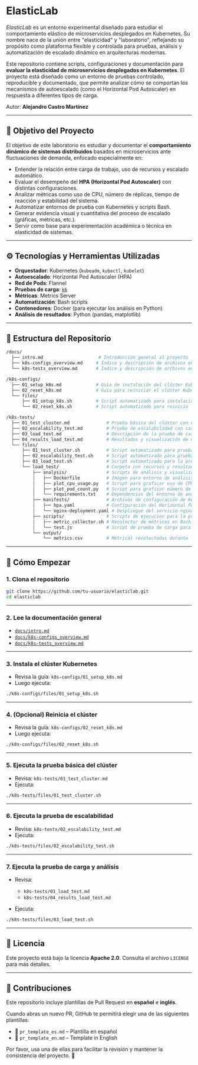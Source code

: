 # ElasticLab

*ElasticLab* es un entorno experimental diseñado para estudiar el comportamiento elástico de microservicios desplegados en Kubernetes. Su nombre nace de la unión entre "elasticidad" y "laboratorio", reflejando su propósito como plataforma flexible y controlada para pruebas, análisis y automatización de escalado dinámico en arquitecturas modernas.

Este repositorio contiene scripts, configuraciones y documentación para **evaluar la elasticidad de microservicios desplegados en Kubernetes**. El proyecto está diseñado como un entorno de pruebas controlado, reproducible y documentado, que permite analizar cómo se comportan los mecanismos de autoescalado (como el Horizontal Pod Autoscaler) en respuesta a diferentes tipos de carga.

Autor: **Alejandro Castro Martínez**

---

## 🌟 Objetivo del Proyecto

El objetivo de este laboratorio es estudiar y documentar el **comportamiento dinámico de sistemas distribuidos** basados en microservicios ante fluctuaciones de demanda, enfocado especialmente en:

- Entender la relación entre carga de trabajo, uso de recursos y escalado automático.
- Evaluar el desempeño del **HPA (Horizontal Pod Autoscaler)** con distintas configuraciones.
- Analizar métricas como uso de CPU, número de réplicas, tiempo de reacción y estabilidad del sistema.
- Automatizar entornos de prueba con Kubernetes y scripts Bash.
- Generar evidencia visual y cuantitativa del proceso de escalado (gráficas, métricas, etc.).
- Servir como base para experimentación académica o técnica en elasticidad de sistemas.

---

## ⚙️ Tecnologías y Herramientas Utilizadas

- **Orquestador**: Kubernetes (`kubeadm`, `kubectl`, `kubelet`)
- **Autoescalado**: Horizontal Pod Autoscaler (HPA)
- **Red de Pods**: Flannel
- **Pruebas de carga**: [`k6`](https://k6.io)
- **Métricas**: Metrics Server
- **Automatización**: Bash scripts
- **Contenedores**: Docker (para ejecutar los análisis en Python)
- **Análisis de resultados**: Python (pandas, matplotlib)

---

## 📁 Estructura del Repositorio

```bash
/docs/                     
  ├── intro.md                     # Introducción general al proyecto
  ├── k8s-configs_overview.md     # Índice y descripción de archivos en /k8s-configs
  └── k8s-tests_overview.md       # Índice y descripción de archivos en /k8s-tests

/k8s-configs/                
  ├── 01_setup_k8s.md             # Guía de instalación del clúster Kubernetes
  ├── 02_reset_k8s.md             # Guía para reiniciar el clúster Kubernetes
  └── files/
      ├── 01_setup_k8s.sh         # Script automatizado para instalación
      └── 02_reset_k8s.sh         # Script automatizado para reinicio

/k8s-tests/                  
  ├── 01_test_cluster.md              # Prueba básica del clúster con nginx y HPA
  ├── 02_escalability_test.md         # Prueba de escalabilidad con carga generada por k6
  ├── 03_load_test.md                 # Descripción de la prueba de carga con análisis de métricas
  ├── 04_results_load_test.md         # Resultados y visualización de métricas obtenidas
  └── files/
      ├── 01_test_cluster.sh          # Script automatizado para prueba básica
      ├── 02_escalability_test.sh     # Script automatizado para prueba de escalabilidad
      ├── 03_load_test.sh             # Script automatizado para la prueba de carga y recolección de métricas
      └── load_test/                  # Carpeta con recursos y resultados de la prueba de carga
          ├── analysis/               # Scripts de análisis y visualización en Python
          │   ├── Dockerfile          # Imagen para entorno de análisis
          │   ├── plot_cpu_usage.py   # Script para graficar uso de CPU
          │   ├── plot_pod_count.py   # Script para graficar número de pods
          │   └── requirements.txt    # Dependencias del entorno de análisis
          ├── manifests/              # Archivos de configuración de Kubernetes
          │   ├── hpa.yaml            # Configuración del Horizontal Pod Autoscaler
          │   └── nginx-deployment.yaml # Despliegue del servicio nginx
          ├── scripts/                # Scripts de ejecución para la prueba de carga
          │   ├── metric_collector.sh # Recolector de métricas en Bash
          │   └── test.js             # Script de prueba de carga para k6
          └── output/
              └── metrics.csv         # Métricas recolectadas durante la prueba (CPU, réplicas, etc.)
```

---

## 🚀 Cómo Empezar

### 1. Clona el repositorio

```bash
git clone https://github.com/tu-usuario/elasticlab.git
cd elasticlab
```

---

### 2. Lee la documentación general

- [`docs/intro.md`](docs/intro.md)
- [`docs/k8s-configs_overview.md`](docs/k8s-configs_overview.md)
- [`docs/k8s-tests_overview.md`](docs/k8s-tests_overview.md)

---

### 3. Instala el clúster Kubernetes

- Revisa la guía: `k8s-configs/01_setup_k8s.md`
- Luego ejecuta:

```bash
./k8s-configs/files/01_setup_k8s.sh
```

---

### 4. (Opcional) Reinicia el clúster

- Revisa la guía: `k8s-configs/02_reset_k8s.md`
- Luego ejecuta:

```bash
./k8s-configs/files/02_reset_k8s.sh
```

---

### 5. Ejecuta la prueba básica del clúster

- Revisa: `k8s-tests/01_test_cluster.md`
- Ejecuta:

```bash
./k8s-tests/files/01_test_cluster.sh
```

---

### 6. Ejecuta la prueba de escalabilidad

- Revisa: `k8s-tests/02_escalability_test.md`
- Ejecuta:

```bash
./k8s-tests/files/02_escalability_test.sh
```

---

### 7. Ejecuta la prueba de carga y análisis

- Revisa:
  - `k8s-tests/03_load_test.md`
  - `k8s-tests/04_results_load_test.md`

- Ejecuta:

```bash
./k8s-tests/files/03_load_test.sh
```

---

## 📜 Licencia

Este proyecto está bajo la licencia **Apache 2.0**. Consulta el archivo `LICENSE` para más detalles.

---

## 🤝 Contribuciones

Este repositorio incluye plantillas de Pull Request en **español** e **inglés**.

Cuando abras un nuevo PR, GitHub te permitirá elegir una de las siguientes plantillas:

- 📄 `pr_template_es.md` – Plantilla en español
- 📄 `pr_template_en.md` – Template in English

Por favor, usa una de ellas para facilitar la revisión y mantener la consistencia del proyecto. 🚀